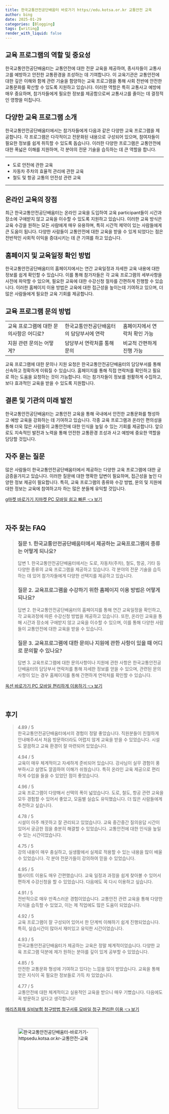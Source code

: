 ```yaml
---
title: 한국교통안전공단배움터 바로가기 https//edu.kotsa.or.kr 교통안전 교육
author: bing
date: 2025-01-29
categories: [Blogging]
tags: [writing]
render_with_liquid: false
---
```



<h2 id='교육 프로그램의 역할 및 중요성'>교육 프로그램의 역할 및 중요성</h2>

<p>한국교통안전공단배움터는 교통안전에 대한 전문 교육을 제공하여, 종사자들이 교통사고를 예방하고 안전한 교통환경을 조성하는 데 기여합니다. 이 교육기관은 교통안전에 대한 깊은 이해와 함께 관련 기술을 함양하는 교육 프로그램을 통해 사회 전반에 안전한 교통문화를 확산할 수 있도록 지원하고 있습니다. 이러한 역할은 특히 교통사고 예방에 매우 중요하며, 참가자들에게 필요한 정보를 제공함으로써 교통사고를 줄이는 데 결정적인 영향을 미칩니다.</p>

<h2 id='다양한 교육 프로그램 소개'>다양한 교육 프로그램 소개</h2>

<p>한국교통안전공단배움터에서는 참가자들에게 다음과 같은 다양한 교육 프로그램을 제공합니다. 각 프로그램은 다각적이고 전문화된 내용으로 구성되어 있으며, 참여자들이 필요한 정보를 쉽게 취득할 수 있도록 돕습니다. 이러한 다양한 프로그램은 교통안전에 대한 폭넓은 이해를 지원하며, 각 분야의 전문 기술을 습득하는 데 큰 역할을 합니다.</p>

<hr />

<ul>
    <li>도로 안전에 관한 교육</li>
    <li>자동차 주차의 효율적 관리에 관한 교육</li>
    <li>철도 및 항공 교통의 안전성 관련 교육</li>
</ul>

<hr />

<h2 id='온라인 교육의 장점'>온라인 교육의 장점</h2>

<p>최근 한국교통안전공단배움터는 온라인 교육을 도입하여 교육 participant들이 시간과 장소에 구애받지 않고 교육을 이수할 수 있도록 지원하고 있습니다. 이러한 교육 방식은 교육 수강을 원하는 모든 사람에게 매우 유용하며, 특히 시간적 제약이 있는 사람들에게 큰 도움이 됩니다. 다양한 사람들이 교통안전에 대한 교육을 받을 수 있게 되었다는 점은 전반적인 사회적 이익을 증대시키는 데 큰 기여를 하고 있습니다.</p>

<h2 id='홈페이지 및 교육일정 확인 방법'>홈페이지 및 교육일정 확인 방법</h2>

<p>한국교통안전공단배움터의 홈페이지에서는 연간 교육일정과 자세한 교육 내용에 대한 정보를 쉽게 확인할 수 있습니다. 이를 통해 참가자들은 각 교육 프로그램의 세부사항을 사전에 파악할 수 있으며, 필요한 교육에 대한 수강신청 절차를 간편하게 진행할 수 있습니다. 이러한 홈페이지 이용 방법은 교육에 대한 접근성을 높이는데 기여하고 있으며, 더 많은 사람들에게 필요한 교육 기회를 제공합니다.</p>

<h2 id='교육 프로그램 문의 방법'>교육 프로그램 문의 방법</h2>

<table>
    <tr>
        <td>교육 프로그램에 대한 문의사항은 어디로?</td>
        <td>한국교통안전공단배움터의 담당부서에 연락</td>
        <td>홈페이지에서 연락처 확인 가능</td>
    </tr>
    <tr>
        <td>지원 관련 문의는 어떻게?</td>
        <td>담당부서 연락처를 통해 문의</td>
        <td>비교적 간편하게 진행 가능</td>
    </tr>
</table>

<p>교육 프로그램에 대한 문의나 지원 요청은 한국교통안전공단배움터의 담당부서를 통해 신속하고 정확하게 이뤄질 수 있습니다. 홈페이지를 통해 직접 연락처를 확인하고 필요로 하는 도움을 요청하는 것이 가능합니다. 이는 참가자들이 정보를 원활하게 수집하고, 보다 효과적인 교육을 받을 수 있도록 지원합니다.</p>

<h2 id='결론 및 기관의 미래 발전'>결론 및 기관의 미래 발전</h2>

<p>한국교통안전공단배움터는 교통안전 교육을 통해 국내에서 안전한 교통문화를 형성하고 예방 교육을 강화하는 데 기여하고 있습니다. 각종 교육 프로그램과 온라인 편의성을 통해 더욱 많은 사람들이 교통안전에 대한 인식을 높일 수 있는 기회를 제공합니다. 앞으로도 지속적인 발전과 노력을 통해 안전한 교통환경 조성과 사고 예방에 중요한 역할을 담당할 것입니다.</p>

<h2 id='자주 묻는 질문'>자주 묻는 질문</h2>

<p>많은 사람들이 한국교통안전공단배움터에서 제공하는 다양한 교육 프로그램에 대한 궁금증을가지고 있습니다. 이러한 질문에 대한 명확한 답변이 필요하며, 접근성을 높인 다양한 정보 제공이 필요합니다. 특히, 교육 프로그램의 종류와 수강 방법, 문의 및 지원에 대한 정보는 교육에 참여하고자 하는 많은 분들께 유익할 것입니다.</p>


<p><a class="click-button" title="g마켓 바로가기 지마켓 PC 모바일 쉽고 빠른" href="https://purplelist.github.io/posts/g%EB%A7%88%EC%BC%93-%EB%B0%94%EB%A1%9C%EA%B0%80%EA%B8%B0-%EC%A7%80%EB%A7%88%EC%BC%93-PC-%EB%AA%A8%EB%B0%94%EC%9D%BC-%EC%89%BD%EA%B3%A0-%EB%B9%A0%EB%A5%B8/" rel="dofollow">g마켓 바로가기 지마켓 PC 모바일 쉽고 빠른 👈 보기</a></p><br>
<h2 id='자주_찾는_FAQ'>자주 찾는 FAQ</h2>
<div itemscope="" itemtype="https://schema.org/FAQPage"> 
<blockquote> 
<div itemscope="" itemprop="mainEntity" itemtype="https://schema.org/Question"> 
<h3 itemprop="name">질문 1. 한국교통안전공단배움터에서 제공하는 교육프로그램의 종류는 어떻게 되나요?</h3> 
<div itemscope="" itemprop="acceptedAnswer" itemtype="https://schema.org/Answer"> 
<span itemprop="text"> 
<p>답변 1. 한국교통안전공단배움터에서는 도로, 자동차(주차), 철도, 항공, 기타 등 다양한 종류의 교육 프로그램을 제공하고 있습니다. 각 분야의 전문 기술을 습득하는 데 있어 참가자들에게 다양한 선택지를 제공하고 있습니다.</p> 
</span> 
</div> 
</div> 
<div itemscope="" itemprop="mainEntity" itemtype="https://schema.org/Question"> 
<h3 itemprop="name">질문 2. 교육프로그램을 수강하기 위한 홈페이지 이용 방법은 어떻게 되나요?</h3> 
<div itemscope="" itemprop="acceptedAnswer" itemtype="https://schema.org/Answer"> 
<span itemprop="text"> 
<p>답변 2. 한국교통안전공단배움터의 홈페이지를 통해 연간 교육일정을 확인하고, 각 교육과정에 따른 수강신청 방법을 제공하고 있습니다. 또한, 온라인 교육을 통해 시간과 장소에 구애받지 않고 교육을 이수할 수 있으며, 이를 통해 다양한 사람들이 교통안전에 대한 교육을 받을 수 있습니다.</p> 
</span> 
</div> 
</div> 
<div itemscope="" itemprop="mainEntity" itemtype="https://schema.org/Question"> 
<h3 itemprop="name">질문 3. 교육프로그램에 대한 문의나 지원에 관한 사항이 있을 때 어디로 문의할 수 있나요?</h3> 
<div itemscope="" itemprop="acceptedAnswer" itemtype="https://schema.org/Answer"> 
<span itemprop="text"> 
<p>답변 3. 교육프로그램에 대한 문의사항이나 지원에 관한 사항은 한국교통안전공단배움터의 담당부서 연락처를 통해 자세한 정보를 얻을 수 있으며, 관련된 문의사항이 있는 경우 홈페이지를 통해 간편하게 연락처를 확인할 수 있습니다.</p> 
</span> 
</div> 
</div> 
</blockquote> 
</div>
<p><a class="click-button" title="옥션 바로가기 PC 모바일 편리하게 이용하기" href="https://purplelist.github.io/posts/%EC%98%A5%EC%85%98-%EB%B0%94%EB%A1%9C%EA%B0%80%EA%B8%B0-PC-%EB%AA%A8%EB%B0%94%EC%9D%BC-%ED%8E%B8%EB%A6%AC%ED%95%98%EA%B2%8C-%EC%9D%B4%EC%9A%A9%ED%95%98%EA%B8%B0/" rel="dofollow">옥션 바로가기 PC 모바일 편리하게 이용하기 👈 보기</a></p><br>
<h2 id='후기'>후기</h2>
<div itemscope itemtype="https://schema.org/Product">
  <blockquote>
  <div itemprop="review" itemscope itemtype="https://schema.org/Review">
      <div itemprop="reviewRating" itemscope itemtype="https://schema.org/Rating"> <span itemprop="ratingValue">4.89</span> / <span itemprop="bestRating">5</span> </div>
      <span itemprop="reviewBody">한국교통안전공단배움터에서의 경험이 정말 좋았습니다. 직원분들이 친절하게 안내해주셔서 처음 방문하더라도 어렵지 않게 교육을 받을 수 있었습니다. 시설도 깔끔하고 교육 환경이 잘 마련되어 있었습니다.</span>
  </div>
  <br>
  <div itemprop="review" itemscope itemtype="https://schema.org/Review">
      <div itemprop="reviewRating" itemscope itemtype="https://schema.org/Rating"> <span itemprop="ratingValue">4.94</span> / <span itemprop="bestRating">5</span> </div>
      <span itemprop="reviewBody">교육이 매우 체계적이고 자세하게 준비되어 있습니다. 강사님이 실무 경험이 풍부하시고 설명도 깔끔하여 이해가 쉬웠습니다. 특히 온라인 교육 제공으로 편리하게 수업을 들을 수 있었던 점이 좋았습니다.</span>
  </div>
  <br>
  <div itemprop="review" itemscope itemtype="https://schema.org/Review">
      <div itemprop="reviewRating" itemscope itemtype="https://schema.org/Rating"> <span itemprop="ratingValue">4.96</span> / <span itemprop="bestRating">5</span> </div>
      <span itemprop="reviewBody">교육 프로그램이 다양해서 선택의 폭이 넓었습니다. 도로, 철도, 항공 관련 교육을 모두 경험할 수 있어서 좋았고, 모둠별 실습도 유익했습니다. 더 많은 사람들에게 추천하고 싶습니다.</span>
  </div>
  <br>
  <div itemprop="review" itemscope itemtype="https://schema.org/Review">
      <div itemprop="reviewRating" itemscope itemtype="https://schema.org/Rating"> <span itemprop="ratingValue">4.78</span> / <span itemprop="bestRating">5</span> </div>
      <span itemprop="reviewBody">시설이 아주 깨끗하고 잘 관리되고 있었습니다. 교육 중간중간 질의응답 시간이 있어서 궁금한 점을 충분히 해결할 수 있었습니다. 교통안전에 대한 인식을 높일 수 있는 시간이었습니다.</span>
  </div>
  <br>
  <div itemprop="review" itemscope itemtype="https://schema.org/Review">
      <div itemprop="reviewRating" itemscope itemtype="https://schema.org/Rating"> <span itemprop="ratingValue">4.75</span> / <span itemprop="bestRating">5</span> </div>
      <span itemprop="reviewBody">강의 내용이 매우 충실하고, 실생활에서 실제로 적용할 수 있는 내용을 많이 배울 수 있었습니다. 각 분야 전문가들이 강의하여 믿을 수 있었습니다.</span>
  </div>
  <br>
  <div itemprop="review" itemscope itemtype="https://schema.org/Review">
      <div itemprop="reviewRating" itemscope itemtype="https://schema.org/Rating"> <span itemprop="ratingValue">4.95</span> / <span itemprop="bestRating">5</span> </div>
      <span itemprop="reviewBody">웹사이트 이용도 매우 간편했습니다. 교육 일정과 과정을 쉽게 찾아볼 수 있어서 편하게 수강신청을 할 수 있었습니다. 다음에도 꼭 다시 이용하고 싶습니다.</span>
  </div>
  <br>
  <div itemprop="review" itemscope itemtype="https://schema.org/Review">
      <div itemprop="reviewRating" itemscope itemtype="https://schema.org/Rating"> <span itemprop="ratingValue">4.91</span> / <span itemprop="bestRating">5</span> </div>
      <span itemprop="reviewBody">전반적으로 매우 만족스러운 경험이었습니다. 교통안전 관련 교육을 통해 다양한 지식을 습득할 수 있었고, 이는 제 직업에도 많은 도움이 되었습니다.</span>
  </div>
  <br>
  <div itemprop="review" itemscope itemtype="https://schema.org/Review">
      <div itemprop="reviewRating" itemscope itemtype="https://schema.org/Rating"> <span itemprop="ratingValue">4.92</span> / <span itemprop="bestRating">5</span> </div>
      <span itemprop="reviewBody">교육 프로그램이 잘 구성되어 있어서 한 단계씩 이해하기 쉽게 진행되었습니다. 특히, 실습시간이 많아서 재미있고 유익한 시간이었습니다.</span>
  </div>
  <br>
  <div itemprop="review" itemscope itemtype="https://schema.org/Review">
      <div itemprop="reviewRating" itemscope itemtype="https://schema.org/Rating"> <span itemprop="ratingValue">4.93</span> / <span itemprop="bestRating">5</span> </div>
      <span itemprop="reviewBody">한국교통안전공단배움터가 제공하는 교육은 정말 체계적이었습니다. 다양한 교육 프로그램 덕분에 제가 원하는 분야를 깊이 있게 공부할 수 있었습니다.</span>
  </div>
  <br>
  <div itemprop="review" itemscope itemtype="https://schema.org/Review">
      <div itemprop="reviewRating" itemscope itemtype="https://schema.org/Rating"> <span itemprop="ratingValue">4.85</span> / <span itemprop="bestRating">5</span> </div>
      <span itemprop="reviewBody">안전한 교통문화 형성에 기여하고 있다는 느낌을 많이 받았습니다. 교육을 통해 얻은 지식이 꼭 필요한 정보들로 가득 차 있었습니다.</span>
  </div>
  <br>
  <div itemprop="review" itemscope itemtype="https://schema.org/Review">
      <div itemprop="reviewRating" itemscope itemtype="https://schema.org/Rating"> <span itemprop="ratingValue">4.77</span> / <span itemprop="bestRating">5</span> </div>
      <span itemprop="reviewBody">교통안전에 대한 체계적이고 실용적인 교육을 받으니 매우 기뻤습니다. 다음에도 꼭 방문하고 싶다고 생각합니다!</span>
  </div>
  </blockquote>
</div>
<p><a class="click-button" title="메리츠화재 실비보험 청구방법 청구서류 모바일 청구 편리한 이용" href="https://purplelist.github.io/posts/%EB%A9%94%EB%A6%AC%EC%B8%A0%ED%99%94%EC%9E%AC-%EC%8B%A4%EB%B9%84%EB%B3%B4%ED%97%98-%EC%B2%AD%EA%B5%AC%EB%B0%A9%EB%B2%95-%EC%B2%AD%EA%B5%AC%EC%84%9C%EB%A5%98-%EB%AA%A8%EB%B0%94%EC%9D%BC-%EC%B2%AD%EA%B5%AC-%ED%8E%B8%EB%A6%AC%ED%95%9C-%EC%9D%B4%EC%9A%A9/" rel="dofollow">메리츠화재 실비보험 청구방법 청구서류 모바일 청구 편리한 이용 👈 보기</a></p><br>
<figure class="image"><img src="https://purplelist.github.io/assets/img/thumbnail/한국교통안전공단배움터-바로가기-httpsedu.kotsa.or.kr-교통안전-교육.webp" alt="한국교통안전공단배움터-바로가기-httpsedu.kotsa.or.kr-교통안전-교육" width="256" height="256"></figure>